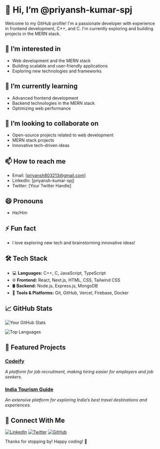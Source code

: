 # 👋 Hi, I’m @priyansh-kumar-spj

Welcome to my GitHub profile! I'm a passionate developer with experience in frontend development, C++, and C. I'm currently exploring and building projects in the MERN stack.

## 👀 I’m interested in
- Web development and the MERN stack
- Building scalable and user-friendly applications
- Exploring new technologies and frameworks

## 🌱 I’m currently learning
- Advanced frontend development
- Backend technologies in the MERN stack
- Optimizing web performance

## 💞️ I’m looking to collaborate on
- Open-source projects related to web development
- MERN stack projects
- Innovative tech-driven ideas

## 📫 How to reach me
- Email: [priyansh803213@gmail.com]
- LinkedIn: [priyansh-kumar-spj]
- Twitter: [Your Twitter Handle]

## 😄 Pronouns
- He/Him

## ⚡ Fun fact
- I love exploring new tech and brainstorming innovative ideas!

## 🛠️ Tech Stack
- 💻 **Languages:** C++, C, JavaScript, TypeScript
- 🌐 **Frontend:** React, Next.js, HTML, CSS, Tailwind CSS
- 🛢️ **Backend:** Node.js, Express.js, MongoDB
- 🔧 **Tools & Platforms:** Git, GitHub, Vercel, Firebase, Docker

## 📈 GitHub Stats
![Your GitHub Stats](https://github-readme-stats.vercel.app/api?username=priyansh-kumar-spj&show_icons=true&theme=radical)

![Top Languages](https://github-readme-stats.vercel.app/api/top-langs/?username=priyansh-kumar-spj&layout=compact&theme=radical)

## 📌 Featured Projects
### [Codeify](https://github.com/priyansh-kumar-spj/Codeify)
*A platform for job recruitment, making hiring easier for employers and job seekers.*

### [India Tourism Guide](https://github.com/priyansh-kumar-spj/India-Tourism-Guide)
*An extensive platform for exploring India’s best travel destinations and experiences.*

## 🤝 Connect With Me
[![LinkedIn](https://img.shields.io/badge/Linkedin.com-Follow-red?logo=Linkedin)](https://www.linkedin.com/in/priyansh-kumar-spj)
[![Twitter](https://img.shields.io/badge/Twitter-Follow-blue?logo=twitter)](https://twitter.com/YourHandle)
[![GitHub](https://img.shields.io/badge/GitHub-Follow-black?logo=github)](https://github.com/priyansh-kumar-spj)

Thanks for stopping by! Happy coding! 🚀


